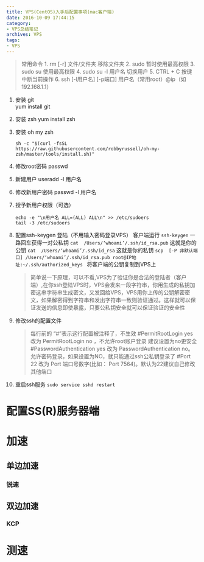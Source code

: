 ```yaml
---
title: VPS(CentOS)入手后配置事项(mac客户端)
date: 2016-10-09 17:44:15
category:
- VPS总结笔记
archives: VPS
tags:
- VPS
---
```


>常用命令
	1. rm [-r] 文件/文件夹 
		移除文件夹
    2. sudo
    	暂时使用最高权限
    3. sudo su 
    	使用最高权限
    4. sudo su -l 用户名
    	切换用户
    5. CTRL + C 按键
    	中断当前操作
    6. ssh [-l用户名] [-p端口] 用户名（常用root）@ip（如192.168.1.1）

1. 安装 git  
	yum install git
2. 安装 zsh
	yum install zsh
3. 安装 oh my zsh
	```
    sh -c "$(curl -fsSL https://raw.githubusercontent.com/robbyrussell/oh-my-zsh/master/tools/install.sh)"
    ```
4. 修改root密码
	passwd
5. 新建用户
		useradd -l 用户名 
6. 修改新用户密码
	passwd -l 用户名
7. 授予新用户权限（可选）
	```
	echo -e "\n用户名 ALL=(ALL) ALL\n" >> /etc/sudoers
	tail -3 /etc/sudoers
    ``` 
8. 配置ssh-keygen 登陆（不用输入密码登录VPS）
	客户端运行
	`ssh-keygen` 一路回车获得一对公私钥
 	`cat  /Users/‘whoami’/.ssh/id_rsa.pub` 这就是你的公钥
    `cat  /Users/‘whoami’/.ssh/id_rsa` 这就是你的私钥
	`scp  [-P 非默认端口] /Users/‘whoami’/.ssh/id_rsa.pub root@IP地址:~/.ssh/authorized_keys ` 将客户端的公钥复制到VPS上
 	>简单说一下原理，可以不看,VPS为了验证你是合法的登陆者（客户端）,在你ssh登陆VPS时，VPS会发来一段字符串，你用生成的私钥加密这串字符串生成密文，又发回给VPS，VPS用你上传的公钥解密密文，如果解密得到字符串和发出字符串一致则验证通过。这样就可以保证发送的信息即使暴露，只要公私钥安全就可以保证验证的安全性
    
8. 修改ssh的配置文件
	>每行前的 “#”表示这行配置被注释了，不生效
	#PermitRootLogin yes 改为 PermitRootLogin no ，不允许root账户登录 建议设置为no更安全
	#PasswordAuthentication yes 改为 PasswordAuthentication no。允许密码登录，如果设置为NO，就只能通过ssh公私钥登录了
    #Port 22 改为 Port 端口号数字(比如： Port 7564)。默认为22建议自己修改其他端口
    
9. 重启ssh服务
	`sudo service sshd restart` 
# 配置SS(R)服务器端

# 加速
 ## 单边加速
  ### 锐速
 ## 双边加速
  ### KCP
# 测速